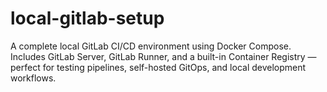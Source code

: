 # local-gitlab-setup
A complete local GitLab CI/CD environment using Docker Compose. Includes GitLab Server, GitLab Runner, and a built-in Container Registry — perfect for testing pipelines, self-hosted GitOps, and local development workflows.
